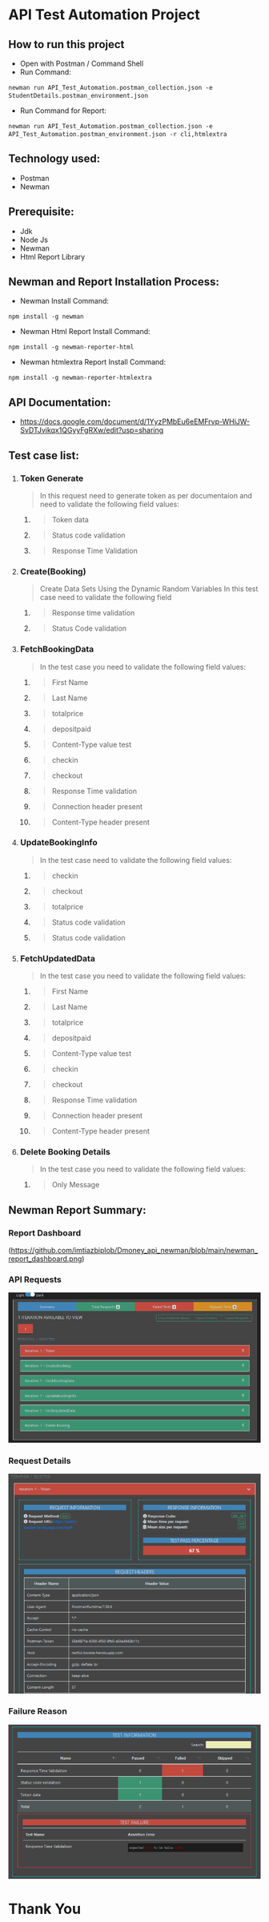  
# API Test Automation Project

## How to run this project
- Open with Postman / Command Shell
- Run Command:  
```console 
newman run API_Test_Automation.postman_collection.json -e StudentDetails.postman_environment.json 
```
- Run Command for Report: 
```console 
newman run API_Test_Automation.postman_collection.json -e API_Test_Automation.postman_environment.json -r cli,htmlextra
``` 

## Technology used:
- Postman
- Newman

## Prerequisite:
- Jdk
- Node Js
- Newman
- Html Report Library

## Newman and Report Installation Process:
- Newman Install Command:
```console
npm install -g newman
```
- Newman Html Report Install Command:
```console
npm install -g newman-reporter-html
```
- Newman htmlextra Report Install Command:
```console
npm install -g newman-reporter-htmlextra
```

## API Documentation:
- https://docs.google.com/document/d/1YyzPMbEu6eEMFrvp-WHiJW-SvDTJvikqx1QGyyFgRXw/edit?usp=sharing

## Test case list:
1. ### Token Generate
	> In this request need to generate token as per documentaion and need to validate the following field values:
 	1. > Token data
    2. > Status code validation
    3. > Response Time Validation
2. ### Create(Booking)
	> Create Data Sets Using the Dynamic Random Variables 
    > In this test case need to validate the following field
    1. > Response time validation
    2. > Status Code validation

3. ### FetchBookingData
	> In the test case you need to validate the following field values:
 	1. > First Name
 	2. > Last Name
 	3. > totalprice
 	4. > depositpaid
    5. > Content-Type value test
    6. > checkin
    7. > checkout
    8. > Response Time validation
    9. > Connection header present
    10. > Content-Type header present
    

4. ### UpdateBookingInfo
	> In the test case need to validate the following field values:
	1. > checkin
 	2. > checkout
	3. > totalprice
 	4. > Status code validation
    5. > Status code validation
5. ### FetchUpdatedData
	> In the test case you need to validate the following field values:
 	1. > First Name
 	2. > Last Name
 	3. > totalprice
 	4. > depositpaid
    5. > Content-Type value test
    6. > checkin
    7. > checkout
    8. > Response Time validation
    9. > Connection header present
    10. > Content-Type header present

6. ### Delete Booking Details
	> In the test case you need to validate the following field values:
	1. > Only Message

## Newman Report Summary:
### Report Dashboard
(https://github.com/imtiazbiplob/Dmoney_api_newman/blob/main/newman_report_dashboard.png)
### API Requests
![Newman Report Summary](https://github.com/mamuneee78/API_Test_Automation_Project/blob/main/API%20Requests.png)

### Request Details
![Newman Report Summary](https://github.com/mamuneee78/API_Test_Automation_Project/blob/main/Request%20details.png)

### Failure Reason
![Newman Report Summary](https://github.com/mamuneee78/API_Test_Automation_Project/blob/main/Failure%20reason.png)

# Thank You

